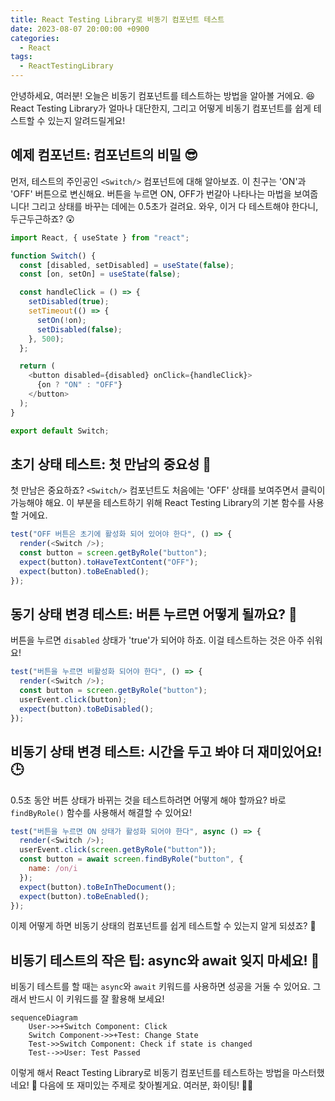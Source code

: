 ```yaml
---
title: React Testing Library로 비동기 컴포넌트 테스트
date: 2023-08-07 20:00:00 +0900
categories:
  - React
tags:
  - ReactTestingLibrary
---
```


안녕하세요, 여러분! 오늘은 비동기 컴포넌트를 테스트하는 방법을 알아볼 거에요. 😆 React Testing Library가 얼마나 대단한지, 그리고 어떻게 비동기 컴포넌트를 쉽게 테스트할 수 있는지 알려드릴게요!

## 예제 컴포넌트: <Switch/> 컴포넌트의 비밀 😎

먼저, 테스트의 주인공인 `<Switch/>` 컴포넌트에 대해 알아보죠. 이 친구는 'ON'과 'OFF' 버튼으로 변신해요. 버튼을 누르면 ON, OFF가 번갈아 나타나는 마법을 보여줍니다! 그리고 상태를 바꾸는 데에는 0.5초가 걸려요. 와우, 이거 다 테스트해야 한다니, 두근두근하죠? 😲

```javascript
import React, { useState } from "react";

function Switch() {
  const [disabled, setDisabled] = useState(false);
  const [on, setOn] = useState(false);

  const handleClick = () => {
    setDisabled(true);
    setTimeout(() => {
      setOn(!on);
      setDisabled(false);
    }, 500);
  };

  return (
    <button disabled={disabled} onClick={handleClick}>
      {on ? "ON" : "OFF"}
    </button>
  );
}

export default Switch;
```

## 초기 상태 테스트: 첫 만남의 중요성 🌟

첫 만남은 중요하죠? `<Switch/>` 컴포넌트도 처음에는 'OFF' 상태를 보여주면서 클릭이 가능해야 해요. 이 부분을 테스트하기 위해 React Testing Library의 기본 함수를 사용할 거에요.

```javascript
test("OFF 버튼은 초기에 활성화 되어 있어야 한다", () => {
  render(<Switch />);
  const button = screen.getByRole("button");
  expect(button).toHaveTextContent("OFF");
  expect(button).toBeEnabled();
});
```

## 동기 상태 변경 테스트: 버튼 누르면 어떻게 될까요? 🤔

버튼을 누르면 `disabled` 상태가 'true'가 되어야 하죠. 이걸 테스트하는 것은 아주 쉬워요!

```javascript
test("버튼을 누르면 비활성화 되어야 한다", () => {
  render(<Switch />);
  const button = screen.getByRole("button");
  userEvent.click(button);
  expect(button).toBeDisabled();
});
```

## 비동기 상태 변경 테스트: 시간을 두고 봐야 더 재미있어요! 🕒

0.5초 동안 버튼 상태가 바뀌는 것을 테스트하려면 어떻게 해야 할까요? 바로 `findByRole()` 함수를 사용해서 해결할 수 있어요!

```javascript
test("버튼을 누르면 ON 상태가 활성화 되어야 한다", async () => {
  render(<Switch />);
  userEvent.click(screen.getByRole("button"));
  const button = await screen.findByRole("button", {
    name: /on/i
  });
  expect(button).toBeInTheDocument();
  expect(button).toBeEnabled();
});
```

이제 어떻게 하면 비동기 상태의 컴포넌트를 쉽게 테스트할 수 있는지 알게 되셨죠? 🎉

## 비동기 테스트의 작은 팁: async와 await 잊지 마세요! 🌈

비동기 테스트를 할 때는 `async`와 `await` 키워드를 사용하면 성공을 거둘 수 있어요. 그래서 반드시 이 키워드를 잘 활용해 보세요!

```mermaid
sequenceDiagram
    User->>+Switch Component: Click
    Switch Component->>+Test: Change State
    Test->>Switch Component: Check if state is changed
    Test-->>User: Test Passed
```

이렇게 해서 React Testing Library로 비동기 컴포넌트를 테스트하는 방법을 마스터했네요! 👏 다음에 또 재미있는 주제로 찾아뵐게요. 여러분, 화이팅! 💪😎
